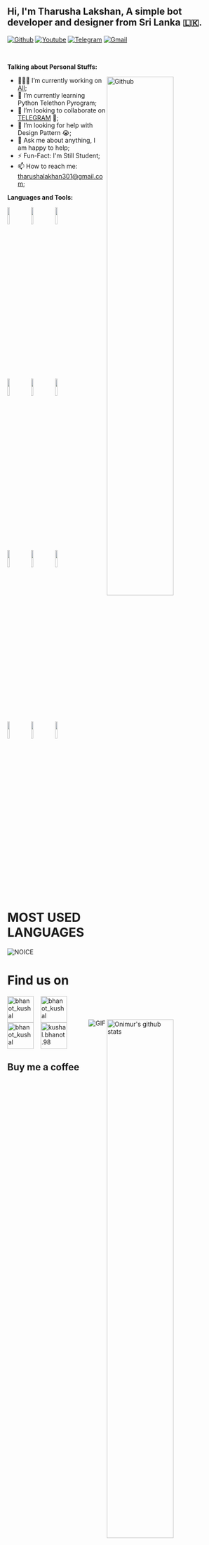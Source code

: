 <!-- Your title -->
## Hi, I'm Tharusha Lakshan, A simple bot developer and designer from Sri Lanka 🇱🇰.

<!-- Your badges
You can use the website to generate badges: https://shields.io/
-->

[![Github](https://img.shields.io/badge/Fork%20on-GitHub-black?style=for-the-badge&logo=github)](https://github.com/MR-THARUWA)
[![Youtube](https://img.shields.io/badge/Subscribe-Youtube-red?style=for-the-badge&logo=youtube)](t.me/mr_tharuwa)
[![Telegram](https://img.shields.io/badge/Join%20with%20us-Telegram-blue?style=for-the-badge&logo=telegram)](t.me/me_tharuwa)
[![Gmail](https://img.shields.io/badge/Mail%20us-Gmail-red?style=for-the-badge&logo=gmail)](tharushalakshan301@gmail.com)

&nbsp;

<!-- Talking about you -->
**Talking about Personal Stuffs:**

<!-- Any image aligned to the right. Beware the width -->
<img width="55%" align="right" alt="Github" src="https://raw.githubusercontent.com/onimur/.github/master/.resources/git-header.svg" />

- 👨🏽‍💻 I’m currently working on [All](https://github.com/mr-tharuwa);
- 🌱 I’m currently learning Python Telethon Pyrogram; 
- 👯 I’m looking to collaborate on [TELEGRAM](https://t.me/mr_tharuwa) 🤝;
- 🤔 I’m looking for help with Design Pattern 😭;
- 💬 Ask me about anything, I am happy to help;
- ⚡️ Fun-Fact: I'm Still Student;
- 📫 How to reach me: tharushalakhan301@gmail.com;

**Languages and Tools:** 

<!-- Your github readme stats
You can use this api: https://github.com/anuraghazra/github-readme-stats
-->
<p>
  <a href="https://github-readme-stats.vercel.app/api?username=mr-tharuwa&show_icons=true&hide_border=true">
    <img width="55%" align="right" alt="Onimur's github stats" src="https://github-readme-stats.vercel.app/api?username=mr-tharuwa&show_icons=true&hide_border=true" />
  </a>
  
  <!-- Your languages and tools. Be careful with the alignment. 
  You can use this sites to get logos: https://www.vectorlogo.zone or https://simpleicons.org/
  -->
  <code><img width="10%" src="https://www.vectorlogo.zone/logos/java/java-ar21.svg"></code>
  <code><img width="10%" src="https://www.vectorlogo.zone/logos/kotlinlang/kotlinlang-ar21.svg"></code>
  <code><img width="10%" src="https://www.vectorlogo.zone/logos/android/android-ar21.svg"></code>
  <br />
  <code><img width="10%" src="https://www.vectorlogo.zone/logos/gradle/gradle-ar21.svg"></code>
  <code><img width="10%" src="https://www.vectorlogo.zone/logos/circleci/circleci-ar21.svg"></code>
  <code><img width="10%" src="https://www.vectorlogo.zone/logos/json/json-ar21.svg"></code>
  <br />
  <code><img width="10%" src="https://www.vectorlogo.zone/logos/mysql/mysql-ar21.svg"></code>
  <code><img width="10%" src="https://www.vectorlogo.zone/logos/sqlite/sqlite-ar21.svg"></code>
  <code><img width="10%" src="https://www.vectorlogo.zone/logos/firebase/firebase-ar21.svg"></code>
  <br />
  <code><img width="10%" src="https://www.vectorlogo.zone/logos/git-scm/git-scm-ar21.svg"></code>
  <code><img width="10%" src="https://www.vectorlogo.zone/logos/yaml/yaml-ar21.svg"></code>
  <code><img width="10%" src="https://www.vectorlogo.zone/logos/gnu_bash/gnu_bash-ar21.svg"></code>
</p>

<!-- Your hits or visitors
site: http://hits.dwyl.com or https://visitor-badge.glitch.me
Both apis are in trouble due to the number of requests, if you know any other to register visitors, great
-->

# MOST USED LANGUAGES

![NOICE](https://github-readme-stats.vercel.app/api/top-langs/?username=mr-tharuwa)

<img align="right" alt="GIF" src="https://i.pinimg.com/originals/e4/26/70/e426702edf874b181aced1e2fa5c6cde.gif" />


# Find us on

<p align="left">
<a href="https://t.me/I_AM_401" target="blank"><img align="center" src="https://telegra.ph/file/26d2289b53f2b5f183a49.png" alt="bhanot_kushal" height="60" width="60" /></a> &nbsp;&nbsp;
<a href="https://github.com/mr-tharuwa" target="blank"><img align="center" src="https://telegra.ph/file/0acebd0ac2573d4e985a0.png" alt="bhanot_kushal" height="60" width="60" /></a> &nbsp;&nbsp;
<a href="https://youtube.com/channel/UCApXYZNiMdW6UG48-syX7wQ" target="blank"><img align="center" src="https://telegra.ph/file/cea07e3070de14ced918a.png" alt="bhanot_kushal" height="60" width="60" /></a> &nbsp;&nbsp;
<a href="https://www.facebook.com/anjana.madushanka.106/" target="blank"><img align="center" src="https://telegra.ph/file/eb38891e7e6f1f65b151f.png" alt="kushal.bhanot.98" height="60" width="60" /></a> &nbsp;&nbsp;
</p>

## Buy me a coffee
<img align="center" src="https://telegra.ph/file/a0d83caa23d4624dffeff.png" alt="bhanot_kushal" height="75" width="380" />

